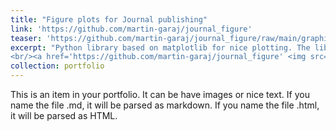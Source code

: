```yaml
---
title: "Figure plots for Journal publishing"
link: 'https://github.com/martin-garaj/journal_figure'
teaser: 'https://github.com/martin-garaj/journal_figure/raw/main/graphics/example_figure.png'
excerpt: "Python library based on matplotlib for nice plotting. The library comes with examples and predefined styles. 
<br/><a href='https://github.com/martin-garaj/journal_figure' <img src='https://github.com/martin-garaj/journal_figure/raw/main/graphics/example_figure.png' style='max-width: 70%' class='center'></a>"
collection: portfolio
---
```


This is an item in your portfolio. It can be have images or nice text. If you name the file .md, it will be parsed as markdown. If you name the file .html, it will be parsed as HTML. 
